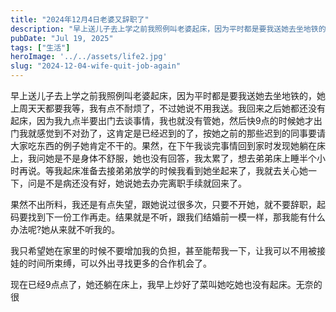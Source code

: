 ```yaml
---
title: "2024年12月4日老婆又辞职了"
description: "早上送儿子去上学之前我照例叫老婆起床，因为平时都是要我送她去坐地铁的，她上周天天都要我等，我有点不耐烦了，不过 [&hellip;]"
pubDate: "Jul 19, 2025"
tags: ["生活"]
heroImage: '../../assets/life2.jpg'
slug: "2024-12-04-wife-quit-job-again"
---
```


早上送儿子去上学之前我照例叫老婆起床，因为平时都是要我送她去坐地铁的，她上周天天都要我等，我有点不耐烦了，不过她说不用我送。我回来之后她都还没有起床，因为我九点半要出门去谈事情，我也就没有管她，然后快9点的时候她才出门我就感觉到不对劲了，这肯定是已经迟到的了，按她之前的那些迟到的同事要请大家吃东西的例子她肯定不干的。果然，在下午我谈完事情回到家时发现她躺在床上，我问她是不是身体不舒服，她也没有回答，我太累了，想去弟弟床上睡半个小时再说。等我起床准备去接弟弟放学的时候我看到她坐起来了，我就去关心她一下，问是不是病还没有好，她说她去办完离职手续就回来了。

果然不出所料，我还是有点失望，跟她说过很多次，只要不开她，就不要辞职，起码要找到下一份工作再走。结果就是不听，跟我们结婚前一模一样，那我能有什么办法呢?她从来就不听我的。

我只希望她在家里的时候不要增加我的负担，甚至能帮我一下，让我可以不用被接娃的时间所束缚，可以外出寻找更多的合作机会了。

现在已经9点点了，她还躺在床上，我早上炒好了菜叫她吃她也没有起床。无奈的很
